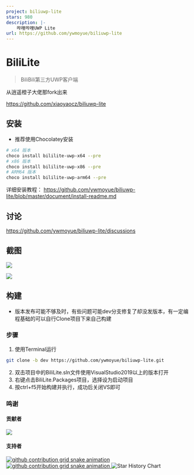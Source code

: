 ```yaml
---
project: biliuwp-lite
stars: 980
description: |-
    哔哩哔哩UWP Lite
url: https://github.com/ywmoyue/biliuwp-lite
---
```


<!-- # BiliLite

由于个人原因，该项目停止维护，有兴趣的可以自行Fork维护。

其他客户端推荐：

@Richasy云之幻大佬开发的UWP，很好看也很好用

https://github.com/Richasy/Bili.Uwp

哔哩哔哩官方客户端，现在体验也很好了，建议大家去试试

https://app.bilibili.com/

感谢大家6年多以来的支持。 -->

# BiliLite

> BiliBili第三方UWP客户端

从逍遥橙子大佬那fork出来

https://github.com/xiaoyaocz/biliuwp-lite

## 安装

- 推荐使用Chocolatey安装

```sh
# x64 版本
choco install bililite-uwp-x64 --pre
# x86 版本
choco install bililite-uwp-x86 --pre 
# ARM64 版本
choco install bililite-uwp-arm64 --pre
```

详细安装教程： https://github.com/ywmoyue/biliuwp-lite/blob/master/document/install-readme.md

## 讨论

https://github.com/ywmoyue/biliuwp-lite/discussions

## 截图

![](./document/_img/readme-img-10.png)

![](./document/_img/readme-img-11.png)

## 构建

* 版本发布可能不够及时，有些问题可能dev分支修复了却没发版本，有一定编程基础的可以自行Clone项目下来自己构建 

### 步骤
1. 使用Terminal运行
```sh
git clone -b dev https://github.com/ywmoyue/biliuwp-lite.git
```
2. 双击项目中的BiliLite.sln文件使用VisualStudio2019以上的版本打开
3. 右键点击BiliLite.Packages项目，选择设为启动项目
4. 按ctrl+f5开始构建并执行，成功后关闭VS即可

### 鸣谢

#### 贡献者

<a href="https://github.com/ywmoyue/biliuwp-lite/graphs/contributors">
  <img src="https://contrib.rocks/image?repo=ywmoyue/biliuwp-lite" />
</a>

#### 支持者

<a href="https://github.com/ywmoyue/biliuwp-lite/stargazers">
    <picture>
      <source media="(prefers-color-scheme: dark)" srcset="https://reporoster.com/stars/dark/ywmoyue/biliuwp-lite"/>
      <source media="(prefers-color-scheme: light)" srcset="https://reporoster.com/stars/ywmoyue/biliuwp-lite"/>
      <img alt="github contribution grid snake animation" src="https://reporoster.com/stars/ywmoyue/biliuwp-lite"/>
    </picture>
</a>

<a href="https://github.com/ywmoyue/biliuwp-lite/network/members">
    <picture>
      <source media="(prefers-color-scheme: dark)" srcset="https://reporoster.com/forks/dark/ywmoyue/biliuwp-lite"/>
      <source media="(prefers-color-scheme: light)" srcset="https://reporoster.com/forks/ywmoyue/biliuwp-lite"/>
      <img alt="github contribution grid snake animation" src="https://reporoster.com/forks/ywmoyue/biliuwp-lite"/>
    </picture>
</a>

<picture>
  <source media="(prefers-color-scheme: dark)" srcset="https://api.star-history.com/svg?repos=ywmoyue/biliuwp-lite&type=Date&theme=dark"/>
  <source media="(prefers-color-scheme: light)" srcset="https://api.star-history.com/svg?repos=ywmoyue/biliuwp-lite&type=Date"/>
  <img alt="Star History Chart" src="https://api.star-history.com/svg?repos=ywmoyue/biliuwp-lite&type=Date"/>
</picture>

